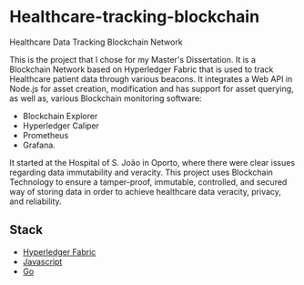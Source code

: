 # Healthcare-tracking-blockchain
Healthcare Data Tracking Blockchain Network

This is the project that I chose for my Master's Dissertation. 
It is a Blockchain Network based on Hyperledger Fabric that is used to track Healthcare patient data through various beacons. 
It integrates a Web API in Node.js for asset creation, modification and has support for asset querying, as well as, various Blockchain monitoring software: 

- Blockchain Explorer
- Hyperledger Caliper
- Prometheus
- Grafana.

It started at the Hospital of S. João in Oporto, where there were clear issues regarding data immutability and veracity. 
This project uses Blockchain Technology to ensure a tamper-proof, immutable, controlled, and secured way of storing data in order to achieve healthcare data veracity, privacy, and reliability.


## Stack

- [Hyperledger Fabric](https://www.hyperledger.org/) 
- [Javascript](https://www.javascript.com/) 
- [Go](https://go.dev/) 
